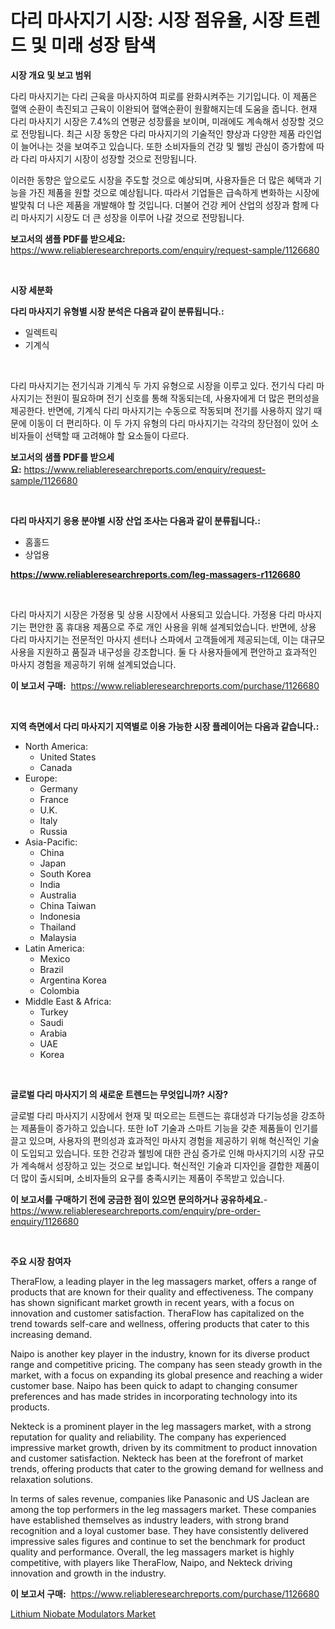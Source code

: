 <p><h1>다리 마사지기 시장: 시장 점유율, 시장 트렌드 및 미래 성장 탐색</h1></p><p><strong>시장 개요 및 보고 범위</strong></p>
<p><p>다리 마사지기는 다리 근육을 마사지하여 피로를 완화시켜주는 기기입니다. 이 제품은 혈액 순환이 촉진되고 근육이 이완되어 혈액순환이 원활해지는데 도움을 줍니다. 현재 다리 마사지기 시장은 7.4%의 연평균 성장률을 보이며, 미래에도 계속해서 성장할 것으로 전망됩니다. 최근 시장 동향은 다리 마사지기의 기술적인 향상과 다양한 제품 라인업이 늘어나는 것을 보여주고 있습니다. 또한 소비자들의 건강 및 웰빙 관심이 증가함에 따라 다리 마사지기 시장이 성장할 것으로 전망됩니다.</p><p>이러한 동향은 앞으로도 시장을 주도할 것으로 예상되며, 사용자들은 더 많은 혜택과 기능을 가진 제품을 원할 것으로 예상됩니다. 따라서 기업들은 급속하게 변화하는 시장에 발맞춰 더 나은 제품을 개발해야 할 것입니다. 더불어 건강 케어 산업의 성장과 함께 다리 마사지기 시장도 더 큰 성장을 이루어 나갈 것으로 전망됩니다.</p></p>
<p><strong>보고서의 샘플 PDF를 받으세요:</strong> <a href="https://www.reliableresearchreports.com/enquiry/request-sample/1126680">https://www.reliableresearchreports.com/enquiry/request-sample/1126680</a></p>
<p>&nbsp;</p>
<p><strong>시장 세분화</strong></p>
<p><strong>다리 마사지기 유형별 시장 분석은 다음과 같이 분류됩니다.:</strong></p>
<p><ul><li>일렉트릭</li><li>기계식</li></ul></p>
<p>&nbsp;</p>
<p><p>다리 마사지기는 전기식과 기계식 두 가지 유형으로 시장을 이루고 있다. 전기식 다리 마사지기는 전원이 필요하며 전기 신호를 통해 작동되는데, 사용자에게 더 많은 편의성을 제공한다. 반면에, 기계식 다리 마사지기는 수동으로 작동되며 전기를 사용하지 않기 때문에 이동이 더 편리하다. 이 두 가지 유형의 다리 마사지기는 각각의 장단점이 있어 소비자들이 선택할 때 고려해야 할 요소들이 다르다.</p></p>
<p><strong>보고서의 샘플 PDF를 받으세요:</strong>&nbsp;<a href="https://www.reliableresearchreports.com/enquiry/request-sample/1126680">https://www.reliableresearchreports.com/enquiry/request-sample/1126680</a></p>
<p>&nbsp;</p>
<p><strong> 다리 마사지기 응용 분야별 시장 산업 조사는 다음과 같이 분류됩니다.:</strong></p>
<p><ul><li>홈홀드</li><li>상업용</li></ul></p>
<p><strong><a href="https://www.reliableresearchreports.com/leg-massagers-r1126680">https://www.reliableresearchreports.com/leg-massagers-r1126680</a></strong></p>
<p>&nbsp;</p>
<p><p>다리 마사지기 시장은 가정용 및 상용 시장에서 사용되고 있습니다. 가정용 다리 마사지기는 편안한 홈 휴대용 제품으로 주로 개인 사용을 위해 설계되었습니다. 반면에, 상용 다리 마사지기는 전문적인 마사지 센터나 스파에서 고객들에게 제공되는데, 이는 대규모 사용을 지원하고 품질과 내구성을 강조합니다. 둘 다 사용자들에게 편안하고 효과적인 마사지 경험을 제공하기 위해 설계되었습니다.</p></p>
<p><strong>이 보고서 구매:</strong>&nbsp; <a href="https://www.reliableresearchreports.com/purchase/1126680">https://www.reliableresearchreports.com/purchase/1126680</a></p>
<p>&nbsp;</p>
<p><strong>지역 측면에서 다리 마사지기 지역별로 이용 가능한 시장 플레이어는 다음과 같습니다.:</strong></p>
<p><ul>
    <li>
        North America:
        <ul>
            <li>United States</li>
            <li>Canada</li>
        </ul>
    </li>
    <li>
        Europe:
        <ul>
            <li>Germany</li>
            <li>France</li>
            <li>U.K.</li>
            <li>Italy</li>
            <li>Russia</li>
        </ul>
    </li>
    <li>
        Asia-Pacific:
        <ul>
            <li>China</li>
            <li>Japan</li>
            <li>South Korea</li>
            <li>India</li>
            <li>Australia</li>
            <li>China Taiwan</li>
            <li>Indonesia</li>
            <li>Thailand</li>
            <li>Malaysia</li>
        </ul>
    </li>
    <li>
        Latin America:
        <ul>
            <li>Mexico</li>
            <li>Brazil</li>
            <li>Argentina Korea</li>
            <li>Colombia</li>
        </ul>
    </li>
    <li>
        Middle East & Africa:
        <ul>
            <li>Turkey</li>
            <li>Saudi</li>
            <li>Arabia</li>
            <li>UAE</li>
            <li>Korea</li>
        </ul>
    </li>
    </ul></p>
<p>&nbsp;</p>
<p><strong>글로벌 다리 마사지기 의 새로운 트렌드는 무엇입니까? 시장?</strong></p>
<p><p>글로벌 다리 마사지기 시장에서 현재 및 떠오르는 트렌드는 휴대성과 다기능성을 강조하는 제품들이 증가하고 있습니다. 또한 IoT 기술과 스마트 기능을 갖춘 제품들이 인기를 끌고 있으며, 사용자의 편의성과 효과적인 마사지 경험을 제공하기 위해 혁신적인 기술이 도입되고 있습니다. 또한 건강과 웰빙에 대한 관심 증가로 인해 마사지기의 시장 규모가 계속해서 성장하고 있는 것으로 보입니다. 혁신적인 기술과 디자인을 결합한 제품이 더 많이 출시되며, 소비자들의 요구를 충족시키는 제품이 주목받고 있습니다.</p></p>
<p><strong>이 보고서를 구매하기 전에 궁금한 점이 있으면 문의하거나 공유하세요.</strong>- <a href="https://www.reliableresearchreports.com/enquiry/pre-order-enquiry/1126680">https://www.reliableresearchreports.com/enquiry/pre-order-enquiry/1126680</a></p>
<p>&nbsp;</p>
<p><strong>주요 시장 참여자</strong></p>
<p><p>TheraFlow, a leading player in the leg massagers market, offers a range of products that are known for their quality and effectiveness. The company has shown significant market growth in recent years, with a focus on innovation and customer satisfaction. TheraFlow has capitalized on the trend towards self-care and wellness, offering products that cater to this increasing demand.</p><p>Naipo is another key player in the industry, known for its diverse product range and competitive pricing. The company has seen steady growth in the market, with a focus on expanding its global presence and reaching a wider customer base. Naipo has been quick to adapt to changing consumer preferences and has made strides in incorporating technology into its products.</p><p>Nekteck is a prominent player in the leg massagers market, with a strong reputation for quality and reliability. The company has experienced impressive market growth, driven by its commitment to product innovation and customer satisfaction. Nekteck has been at the forefront of market trends, offering products that cater to the growing demand for wellness and relaxation solutions.</p><p>In terms of sales revenue, companies like Panasonic and US Jaclean are among the top performers in the leg massagers market. These companies have established themselves as industry leaders, with strong brand recognition and a loyal customer base. They have consistently delivered impressive sales figures and continue to set the benchmark for product quality and performance. Overall, the leg massagers market is highly competitive, with players like TheraFlow, Naipo, and Nekteck driving innovation and growth in the industry.</p></p>
<p><strong>이 보고서 구매:</strong>&nbsp;&nbsp;<a href="https://www.reliableresearchreports.com/purchase/1126680">https://www.reliableresearchreports.com/purchase/1126680</a></p>
<p><p><a href="https://invited-way-688.notion.site/Lithium-Niobate-Modulators-Market-Exploring-Market-Share-Market-Trends-and-Future-Growth-13436cb585f64044aae280acf433f011">Lithium Niobate Modulators Market</a></p></p>